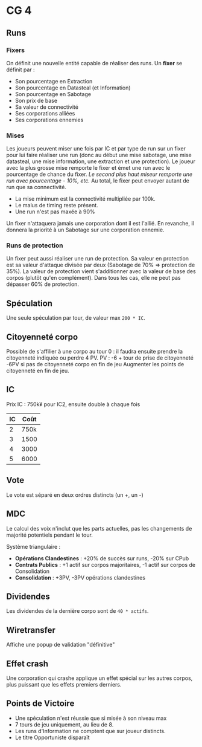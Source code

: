 # CG 4

## Runs
### Fixers
On définit une nouvelle entité capable de réaliser des runs.
Un **fixer** se définit par :

* Son pourcentage en Extraction
* Son pourcentage en Datasteal (et Information)
* Son pourcentage en Sabotage
* Son prix de base
* Sa valeur de connectivité
* Ses corporations alliées
* Ses corporations ennemies

### Mises
Les joueurs peuvent miser une fois par IC et par type de run sur un fixer pour lui faire réaliser une run (donc au début une mise sabotage, une mise datasteal, une mise information, une extraction et une protection). Le joueur avec la plus grosse mise remporte le fixer et émet une run avec le pourcentage de chance du fixer. *Le second plus haut miseur remporte une run avec pourcentage - 10%, etc.* Au total, le fixer peut envoyer autant de run que sa connectivité.

* La mise minimum est la connectivité multipliée par 100k.
* Le malus de timing reste présent.
* Une run n'est pas maxée à 90%

Un fixer n'attaquera jamais une corporation dont il est l'allié.
En revanche, il donnera la priorité à un Sabotage sur une corporation ennemie.

### Runs de protection
Un fixer peut aussi réaliser une run de protection. Sa valeur en protection est sa valeur d'attaque divisée par deux (Sabotage de 70% => protection de 35%).
La valeur de protection vient s'additionner avec la valeur de base des corpos (plutôt qu'en complément). Dans tous les cas, elle ne peut pas dépasser 60% de protection.

## Spéculation
Une seule spéculation par tour, de valeur max `200 * IC`.

## Citoyenneté corpo
Possible de s'affilier à une corpo au tour 0 : il faudra ensuite prendre la citoyenneté indiquée ou perdre 4 PV.
PV : -6 + tour de prise de citoyenneté
-6PV si pas de citoyenneté corpo en fin de jeu
Augmenter les points de citoyenneté en fin de jeu.

## IC
Prix IC : 750k¥ pour IC2, ensuite double à chaque fois

| IC | Coût       |
|----|------------|
| 2  |  750k      |
| 3  |  1500      |
| 4  |  3000      |
| 5  |  6000      |


## Vote
Le vote est séparé en deux ordres distincts (un +, un -)

## MDC
Le calcul des voix n'inclut que les parts actuelles, pas les changements de majorité potentiels pendant le tour.

Système triangulaire :

* **Opérations Clandestines** : +20% de succès sur runs, -20% sur CPub
* **Contrats Publics** : +1 actif sur corpos majoritaires, -1 actif sur corpos de Consolidation
* **Consolidation** : +3PV, -3PV opérations clandestines

## Dividendes
Les dividendes de la dernière corpo sont de `40 * actifs`.

## Wiretransfer
Affiche une popup de validation "définitive"

## Effet crash
Une corporation qui crashe applique un effet spécial sur les autres corpos, plus puissant que les effets premiers derniers.

## Points de Victoire

* Une spéculation n'est réussie que si misée à son niveau max
* 7 tours de jeu uniquement, au lieu de 8.
* Les runs d'Information ne comptent que sur joueur distincts.
* Le titre Opportuniste disparaît
